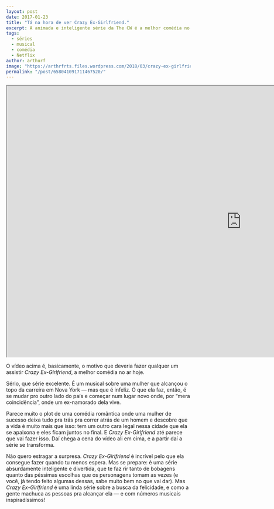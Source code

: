```yaml
---
layout: post
date: 2017-01-23
title: "Tá na hora de ver Crazy Ex-Girlfriend."
excerpt: A animada e inteligente série da The CW é a melhor comédia no ar hoje.
tags:
  - séries
  - musical
  - comédia
  - Netflix
author: arthurf
image: "https://arthrfrts.files.wordpress.com/2018/03/crazy-ex-girlfriend.jpg"
permalink: "/post/658041091711467520/"
---
```


<iframe width="1280" height="739" src="https://www.youtube-nocookie.com/embed/hkfSDSfxE4o"  allow="autoplay; encrypted-media" allowfullscreen></iframe>

O vídeo acima é, basicamente, o motivo que deveria fazer qualquer um assistir _Crazy Ex-Girlfriend_, a melhor comédia no ar hoje.

Sério, que série excelente. É um musical sobre uma mulher que alcançou o topo da carreira em Nova York — mas que é infeliz. O que ela faz, então, é se mudar pro outro lado do país e começar num lugar novo onde, por “mera coincidência”, onde um ex-namorado dela vive.

Parece muito o plot de uma comédia romântica onde uma mulher de sucesso deixa tudo pra trás pra correr atrás de um homem e descobre que a vida é muito mais que isso: tem um outro cara legal nessa cidade que ela se apaixona e eles ficam juntos no final. E _Crazy Ex-Girlfriend_ até parece que vai fazer isso. Daí chega a cena do vídeo ali em cima, e a partir daí a série se transforma.

Não quero estragar a surpresa. _Crazy Ex-Girlfriend_ é incrível pelo que ela consegue fazer quando tu menos espera. Mas se prepare: é uma série absurdamente inteligente e divertida, que te faz rir tanto de bobagens quanto das péssimas escolhas que os personagens tomam as vezes (e você, já tendo feito algumas dessas, sabe muito bem no que vai dar). Mas _Crazy Ex-Girlfriend_ é uma linda série sobre a busca da felicidade, e como a gente machuca as pessoas pra alcançar ela — e com números musicais inspiradíssimos!
